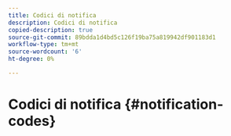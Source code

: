 ```yaml
---
title: Codici di notifica
description: Codici di notifica
copied-description: true
source-git-commit: 89bdda1d4bd5c126f19ba75a819942df901183d1
workflow-type: tm+mt
source-wordcount: '6'
ht-degree: 0%

---
```



# Codici di notifica {#notification-codes}
